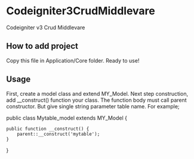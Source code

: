 # Codeigniter3CrudMiddlevare
Codeigniter v3 Crud Middlevare

## How to add project
Copy this file in Application/Core folder. Ready to use!

## Usage
First, create a model class and extend MY_Model. Next step construction, add __construct() function your class. The function body must call parent constructor. But give single string parameter table name. For example;

public class Mytable_model extends MY_Model {

    public function __construct() {
        parent::__construct('mytable');
    }

}